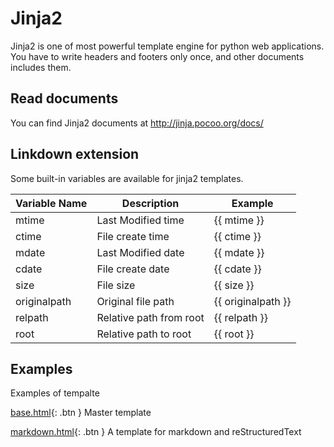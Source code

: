 Jinja2
======

Jinja2 is one of most powerful template engine for python web applications.
You have to write headers and footers only once, and other documents includes them.

Read documents
--------------

You can find Jinja2 documents at <http://jinja.pocoo.org/docs/>

Linkdown extension
------------------

Some built-in variables are available for jinja2 templates.

Variable Name  | Description                           | Example
-------------- | ------------------------------------- | -------------------
mtime          | Last Modified time                    | {{ mtime }}
ctime          | File create time                      | {{ ctime }}
mdate          | Last Modified date                    | {{ mdate }}
cdate          | File create date                      | {{ cdate }}
size           | File size                             | {{ size }}
originalpath   | Original file path                    | {{ originalpath }}
relpath        | Relative path from root               | {{ relpath }}
root           | Relative path to root                 | {{ root }}

Examples
--------

Examples of tempalte

[base.html](../../doc_src/templates/base.html){: .btn } Master template

[markdown.html](../../doc_src/templates/markdown.html){: .btn } A template for markdown and reStructuredText
